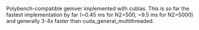 Polybench-compatible gemver implemented with cublas.  This is so far the fastest implementation by far (~0.45 ms for N2=500, ~9.5 ms for N2=5000) and generally 3-4x faster than cuda_general_multithreaded.